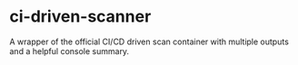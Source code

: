 # ci-driven-scanner
A wrapper of the official CI/CD driven scan container with multiple
outputs and a helpful console summary.

